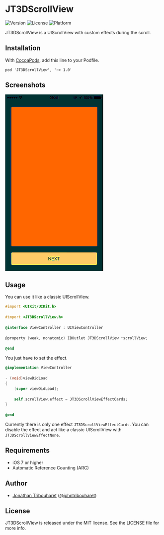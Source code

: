 # JT3DScrollView

![Version](https://img.shields.io/cocoapods/v/JT3DScrollView.svg)
![License](https://img.shields.io/cocoapods/l/JT3DScrollView.svg)
![Platform](https://img.shields.io/cocoapods/p/JT3DScrollView.svg)

JT3DScrollView is a UIScrollView with custom effects during the scroll.

## Installation

With [CocoaPods](http://cocoapods.org/), add this line to your Podfile.

    pod 'JT3DScrollView', '~> 1.0'

## Screenshots

![Example](./Screens/example.gif "Example")


## Usage

You can use it like a classic UIScrollView.

```objective-c
#import <UIKit/UIKit.h>

#import <JT3DScrollView.h>

@interface ViewController : UIViewController

@property (weak, nonatomic) IBOutlet JT3DScrollView *scrollView;

@end
```

You just have to set the effect.

```objective-c
@implementation ViewController

- (void)viewDidLoad
{
    [super viewDidLoad];

    self.scrollView.effect = JT3DScrollViewEffectCards;
}

@end

```

Currently there is only one effect `JT3DScrollViewEffectCards`.
You can disable the effect and act like a classic UIScrollView with `JT3DScrollViewEffectNone`.

## Requirements

- iOS 7 or higher
- Automatic Reference Counting (ARC)

## Author

- [Jonathan Tribouharet](https://github.com/jonathantribouharet) ([@johntribouharet](https://twitter.com/johntribouharet))

## License

JT3DScrollView is released under the MIT license. See the LICENSE file for more info.
